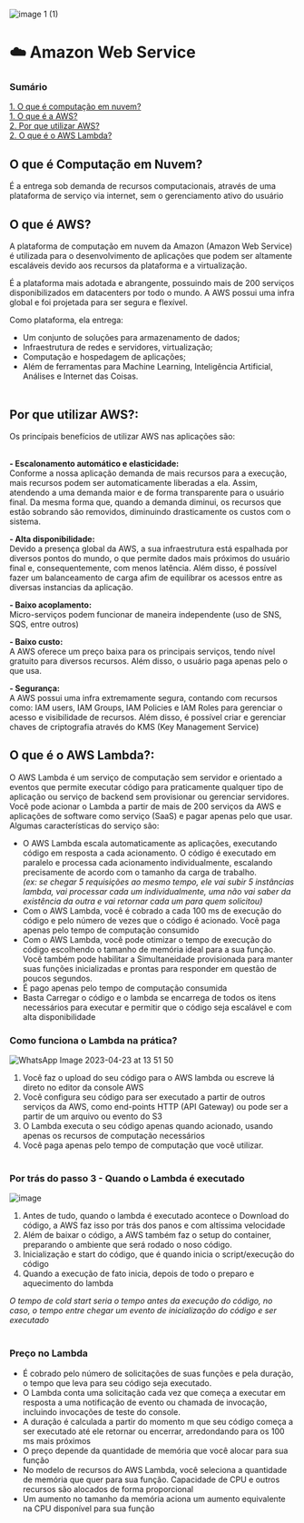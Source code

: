 ![image 1 (1)](https://user-images.githubusercontent.com/93364960/233743602-d594a535-0f45-4958-8729-c71acec06676.png)

# ☁️ Amazon Web Service

<h3>Sumário</h3>
<a href="#compNuvem">1. O que é computação em nuvem?</a> <br>
<a href="#oquee">1. O que é a AWS?</a> <br>
<a href="#beneficios">2. Por que utilizar AWS?</a> <br>
<a href="#lambda">2. O que é o AWS Lambda?</a> 

<h2 id="compNuvem">O que é Computação em Nuvem?</h2>
É a entrega sob demanda de recursos computacionais, através de uma plataforma de serviço via internet, sem o gerenciamento ativo do usuário

<h2 id="oquee">O que é AWS?</h2>
A plataforma de computação em nuvem da Amazon (Amazon Web Service) é utilizada para o desenvolvimento de aplicações que podem ser altamente escaláveis devido aos recursos da plataforma e a virtualização.

É a plataforma mais adotada e abrangente, possuindo mais de 200 serviços disponibilizados em datacenters por todo o mundo. A AWS possui uma infra global e foi projetada para ser segura e flexível. <br>

Como plataforma, ela entrega:

- Um conjunto de soluções para armazenamento de dados;
- Infraestrutura de redes e servidores, virtualização;
- Computação e hospedagem de aplicações;
- Além de ferramentas para Machine Learning, Inteligência Artificial, Análises e Internet das Coisas. <br><br>

<h2 id="beneficios">Por que utilizar AWS?:</h2>
Os princípais benefícios de utilizar AWS nas aplicações são: <br><br>

<b> - Escalonamento automático e elasticidade: </b><br> 
Conforme a nossa aplicação demanda de mais recursos para a execução, mais recursos podem ser automaticamente liberadas a ela. Assim, atendendo a uma demanda maior e de forma transparente para o usuário final.  Da mesma forma que, quando a demanda diminui, os recursos que estão sobrando são removidos, diminuindo drasticamente os custos com o sistema.<br> 

<b> - Alta disponibilidade: </b><br> 
Devido a presença global da AWS, a sua infraestrutura está espalhada por diversos pontos do mundo, o que permite dados mais próximos do usuário final e, consequentemente, com menos latência. Além disso, é possível fazer um balanceamento de carga afim de equilibrar os acessos entre as diversas instancias da aplicação.

<b> - Baixo acoplamento: </b><br> 
Micro-serviços podem funcionar de maneira independente (uso de SNS, SQS, entre outros)

<b> - Baixo custo: </b><br>
A AWS oferece um preço baixa para os principais serviços, tendo nível gratuito para diversos recursos. Além disso, o usuário paga apenas pelo o que usa.

<b> - Segurança: </b><br>
A AWS possui uma infra extremamente segura, contando com recursos como: IAM users, IAM Groups, IAM Policies e IAM Roles para gerenciar o acesso e visibilidade de recursos. Além disso, é possível criar e gerenciar chaves de criptografia através do KMS (Key Management Service)

<h2 id="lambda">O que é o AWS Lambda?:</h2>

O AWS Lambda é um serviço de computação sem servidor e orientado a eventos que permite executar código para praticamente qualquer tipo de aplicação ou serviço de backend sem provisionar ou gerenciar servidores. Você pode acionar o Lambda a partir de mais de 200 serviços da AWS e aplicações de software como serviço (SaaS) e pagar apenas pelo que usar. Algumas características do serviço são:
- O AWS Lambda escala automaticamente as aplicações, executando código em resposta a cada acionamento. O código é executado em paralelo e processa cada acionamento individualmente, escalando precisamente de acordo com o tamanho da carga de trabalho. <br>
<i>(ex: se chegar 5 requisições ao mesmo tempo, ele vai subir 5 instâncias lambda, vai processar cada um individualmente, uma não vai saber da existência da outra e vai retornar cada um para quem solicitou)</i> <br>
- Com o AWS Lambda, você é cobrado a cada 100 ms de execução do código e pelo número de vezes que o código é acionado. Você paga apenas pelo tempo de computação consumido
- Com o AWS Lambda, você pode otimizar o tempo de execução do código escolhendo o tamanho de memória ideal para a sua função. Você também pode habilitar a Simultaneidade provisionada para manter suas funções inicializadas e prontas para responder em questão de poucos segundos.
- É pago apenas pelo tempo de computação consumida
- Basta Carregar o código e o lambda se encarrega de todos os itens necessários para executar e permitir que o código seja escalável e com alta disponibilidade

<h3>Como funciona o Lambda na prática?</h3>

![WhatsApp Image 2023-04-23 at 13 51 50](https://user-images.githubusercontent.com/93364960/233853321-a924eb14-dbe2-4213-a939-a368c991a457.jpeg)

1. Você faz o upload do seu código para o AWS lambda ou escreve lá direto no editor da console AWS
2. Você configura seu código para ser executado a partir de outros serviços da AWS, como end-points HTTP (API Gateway) ou pode ser a partir de um arquivo ou evento do S3 
3. O Lambda executa o seu código apenas quando acionado, usando apenas os recursos de computação necessários
4. Você paga apenas pelo tempo de computação que você utilizar. <br><br>

<h3>Por trás do passo 3 - Quando o Lambda é executado</h3>

![image](https://user-images.githubusercontent.com/93364960/233853788-1fa049a8-a7c4-4028-944d-80956f1d9484.png)

1. Antes de tudo, quando o lambda é executado acontece o Download do código, a AWS faz isso por trás dos panos e com altíssima velocidade
2. Além de baixar o código, a AWS também faz o setup do container, preparando o ambiente que será rodado o noso código.
3. Inicialização e start do código, que é quando inicia o script/execução do código
4. Quando a execução de fato inicia, depois de todo o preparo e aquecimento do lambda

<i>O tempo de cold start seria o tempo antes da execução do código, no caso, o tempo entre chegar um evento de inicialização do código e ser executado</i> <br><br>

<h3>Preço no Lambda</h3>

- É cobrado pelo número de solicitações de suas funções e pela duração, o tempo que leva para seu código seja executado.
- O Lambda conta uma solicitação cada vez que começa a executar em resposta a uma notificação de evento ou chamada de invocação, incluindo invocações de teste do console.
- A duração é calculada a partir do momento m que seu código começa a ser executado até ele retornar ou encerrar, arredondando para os 100 ms mais próximos
- O preço depende da quantidade de memória que você alocar para sua função
- No modelo de recursos do AWS Lambda, você seleciona a quantidade de memória que quer para sua função. Capacidade de CPU e outros recursos são alocados de forma proporcional
- Um aumento no tamanho da memória aciona um aumento equivalente na CPU disponível para sua função
